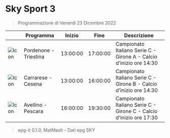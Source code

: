 # Sky Sport 3
> Programmazione di Venerdì 23 Dicembre 2022

||Programma|Inizio|Fine|Descrizione|
|---|---|---|---|---|
|![Icon](https://guidatv.sky.it/uuid/ddf4d543-c386-45f3-80dd-7726999e687d/cover?md5ChecksumParam=5a0cc93f340e8cfcf727ba486803994c)|Pordenone - Triestina|13:00:00|17:00:00|Campionato Italiano Serie C - Girone A - Calcio d&#039;inizio ore 14:30
|![Icon](https://guidatv.sky.it/uuid/0234ae99-1908-49ab-9987-299121fcac0f/cover?md5ChecksumParam=1408d0f5bb8f12fa67ab065b104bf82b)|Carrarese - Cesena|13:00:00|16:00:00|Campionato Italiano Serie C - Girone B - Calcio d&#039;inizio ore 14:30
|![Icon](https://guidatv.sky.it/uuid/e52c8877-0860-4440-b917-ce5f6ac8b393/cover?md5ChecksumParam=a6c7533ada754fb2ab7cd6b5dfd59c15)|Avellino - Pescara|16:00:00|19:30:00|Campionato Italiano Serie C - Girone C - Calcio d&#039;inizio ore 17:30



 > epg-it 0.1.0, MatMasIt - Dati epg SKY